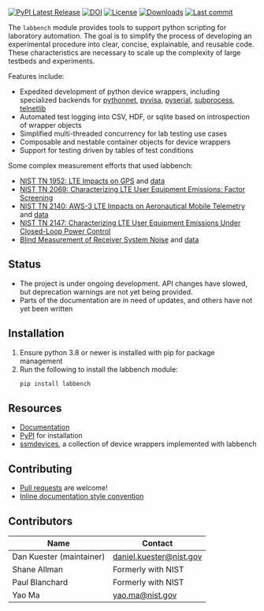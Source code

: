 [![PyPI Latest Release](https://img.shields.io/pypi/v/labbench.svg)](https://pypi.org/project/labbench/)
[![DOI](https://zenodo.org/badge/DOI/10.18434/M32122.svg)](https://doi.org/10.18434/M32122)
[![License](https://img.shields.io/badge/license-NIST-brightgreen)](https://github.com/usnistgov/labbench/blob/master/LICENSE.md)
[![Downloads](https://static.pepy.tech/badge/labbench)](https://pepy.tech/project/labbench)
[![Last commit](https://img.shields.io/github/last-commit/usnistgov/labbench)](https://pypi.org/project/labbench/)

The `labbench` module provides tools to support python scripting for laboratory automation.
The goal is to simplify the process of developing an experimental procedure into clear, concise, explainable, and reusable code.
These characteristics are necessary to scale up the complexity of large testbeds and experiments.

Features include:
* Expedited development of python device wrappers, including specialized backends for [pythonnet](https://github.com/pythonnet/pythonnet/wiki), [pyvisa](https://pyvisa.readthedocs.io/), [pyserial](https://pyserial.readthedocs.io/en/latest/), [subprocess](https://docs.python.org/3/library/subprocess.html), [telnetlib](https://docs.python.org/3/library/telnetlib.html)
* Automated test logging into CSV, HDF, or sqlite based on introspection of wrapper objects
* Simplified multi-threaded concurrency for lab testing use cases
* Composable and nestable container objects for device wrappers
* Support for testing driven by tables of test conditions

Some complex measurement efforts that used labbench:
  * [NIST TN 1952: LTE Impacts on GPS](https://nvlpubs.nist.gov/nistpubs/TechnicalNotes/NIST.TN.1952.pdf) and [data](https://data.nist.gov/od/id/mds2-2186)
  * [NIST TN 2069: Characterizing LTE User Equipment Emissions: Factor Screening](https://doi.org/10.6028/NIST.TN.2069)
  * [NIST TN 2140: AWS-3 LTE Impacts on Aeronautical Mobile Telemetry](https://nvlpubs.nist.gov/nistpubs/TechnicalNotes/NIST.TN.2140.pdf) and [data](https://data.nist.gov/od/id/mds2-2279)
  * [NIST TN 2147: Characterizing LTE User Equipment Emissions Under Closed-Loop Power Control](https://nvlpubs.nist.gov/nistpubs/TechnicalNotes/NIST.TN.2147.pdf)
  * [Blind Measurement of Receiver System Noise](https://www.nist.gov/publications/blind-measurement-receiver-system-noise) and [data](https://data.nist.gov/pdr/lps/ark:/88434/mds2-2121)

## Status
* The project is under ongoing development. API changes have slowed, but deprecation warnings are not yet being provided.
* Parts of the documentation are in need of updates, and others have not yet been written

## Installation
1. Ensure python 3.8 or newer is installed with pip for package management
2. Run the following to install the labbench module:        
    ```sh
    pip install labbench
    ```

## Resources

* [Documentation](http://pages.nist.gov/labbench)
* [PyPI](https://pypi.org/project/labbench/) for installation
* [ssmdevices](https://github.com/usnistgov/ssmdevices), a collection of device wrappers implemented with labbench

## Contributing
* [Pull requests](https://github.com/usnistgov/labbench/pulls) are welcome!
* [Inline documentation style convention](https://google.github.io/styleguide/pyguide.html#s3.8-comments-and-docstrings)

## Contributors
|Name|Contact|
|---|---|
|Dan Kuester (maintainer)|<daniel.kuester@nist.gov>|
|Shane Allman|Formerly with NIST|
|Paul Blanchard|Formerly with NIST|
|Yao Ma|<yao.ma@nist.gov>|
<!-- 
_<a name="myfootnote1">[1]</a> Certain commercial equipment, instruments, or
materials are identified in this repository in order to specify the application
adequately. Such identification is not intended to imply recommendation
or endorsement by the National Institute of Standards and Technology, nor is it
intended to imply that the materials or equipment identified are necessarily the
best available for the purpose._ -->
